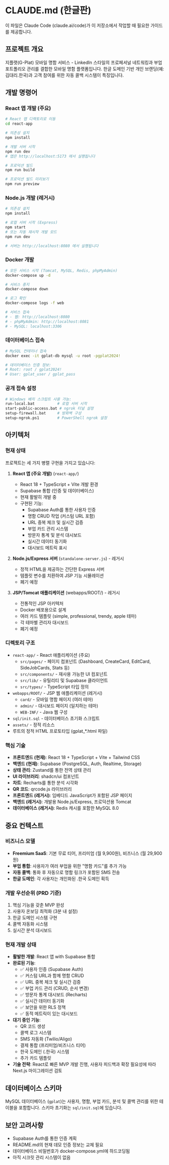# CLAUDE.md (한글판)

이 파일은 Claude Code (claude.ai/code)가 이 저장소에서 작업할 때 필요한 가이드를 제공합니다.

## 프로젝트 개요

지플랫(G-Plat) 모바일 명함 서비스 - LinkedIn 스타일의 프로페셔널 네트워킹과 부업 포트폴리오 관리를 결합한 모바일 명함 플랫폼입니다. 한글 도메인 기반 개인 브랜딩(예: 김대리.한국)과 고객 참여를 위한 자동 콜백 시스템이 특징입니다.

## 개발 명령어

### React 앱 개발 (주요)
```bash
# React 앱 디렉토리로 이동
cd react-app

# 의존성 설치
npm install

# 개발 서버 시작
npm run dev
# 앱은 http://localhost:5173 에서 실행됩니다

# 프로덕션 빌드
npm run build

# 프로덕션 빌드 미리보기
npm run preview
```

### Node.js 개발 (레거시)
```bash
# 의존성 설치
npm install

# 로컬 서버 시작 (Express)
npm start
# 또는 자동 재시작 개발 모드
npm run dev

# 서버는 http://localhost:8080 에서 실행됩니다
```

### Docker 개발
```bash
# 모든 서비스 시작 (Tomcat, MySQL, Redis, phpMyAdmin)
docker-compose up -d

# 서비스 중지
docker-compose down

# 로그 확인
docker-compose logs -f web

# 서비스 접속
# - 웹: http://localhost:8080
# - phpMyAdmin: http://localhost:8081
# - MySQL: localhost:3306
```

### 데이터베이스 접속
```bash
# MySQL 컨테이너 접속
docker exec -it gplat-db mysql -u root -pgplat2024!

# 데이터베이스 인증 정보:
# Root: root / gplat2024!
# User: gplat_user / gplat_pass
```

### 공개 접속 설정
```bash
# Windows 배치 스크립트 사용 가능:
run-local.bat          # 로컬 서버 시작
start-public-access.bat # ngrok 터널 설정
setup-firewall.bat     # 방화벽 구성
setup-ngrok.ps1        # PowerShell ngrok 설정
```

## 아키텍처

### 현재 상태
프로젝트는 세 가지 병렬 구현을 가지고 있습니다:

1. **React 앱 (주요 개발)** (`react-app/`)
   - React 18 + TypeScript + Vite 개발 환경
   - Supabase 통합 (인증 및 데이터베이스)
   - 현재 활발히 개발 중
   - 구현된 기능:
     - Supabase Auth를 통한 사용자 인증
     - 명함 CRUD 작업 (커스텀 URL 포함)
     - URL 중복 체크 및 실시간 검증
     - 부업 카드 관리 시스템
     - 방문자 통계 및 분석 대시보드
     - 실시간 데이터 동기화
     - 대시보드 메트릭 표시

2. **Node.js/Express 서버** (`standalone-server.js`) - 레거시
   - 정적 HTML을 제공하는 간단한 Express 서버
   - 템플릿 변수를 치환하여 JSP 기능 시뮬레이션
   - 폐기 예정

3. **JSP/Tomcat 애플리케이션** (webapps/ROOT/) - 레거시
   - 전통적인 JSP 아키텍처
   - Docker 배포용으로 설계
   - 여러 카드 템플릿 (simple, professional, trendy, apple 테마)
   - 각 테마별 관리자 대시보드
   - 폐기 예정

### 디렉토리 구조
- `react-app/` - React 애플리케이션 (주요)
  - `src/pages/` - 페이지 컴포넌트 (Dashboard, CreateCard, EditCard, SideJobCards, Stats 등)
  - `src/components/` - 재사용 가능한 UI 컴포넌트
  - `src/lib/` - 유틸리티 및 Supabase 클라이언트
  - `src/types/` - TypeScript 타입 정의
- `webapps/ROOT/` - JSP 웹 애플리케이션 (레거시)
  - `card/` - 모바일 명함 페이지 (여러 테마)
  - `admin/` - 대시보드 페이지 (일치하는 테마)
  - `WEB-INF/` - Java 웹 구성
- `sql/init.sql` - 데이터베이스 초기화 스크립트
- `assets/` - 정적 리소스
- 루트의 정적 HTML 프로토타입 (gplat_*.html 파일)

### 핵심 기술
- **프론트엔드 (현재)**: React 18 + TypeScript + Vite + Tailwind CSS
- **백엔드 (현재)**: Supabase (PostgreSQL, Auth, Realtime, Storage)
- **상태 관리**: Zustand를 통한 전역 상태 관리
- **UI 라이브러리**: shadcn/ui 컴포넌트
- **차트**: Recharts를 통한 분석 시각화
- **QR 코드**: qrcode.js 라이브러리
- **프론트엔드 (레거시)**: 임베디드 JavaScript가 포함된 JSP 페이지
- **백엔드 (레거시)**: 개발용 Node.js/Express, 프로덕션용 Tomcat
- **데이터베이스 (레거시)**: Redis 캐시를 포함한 MySQL 8.0

## 중요 컨텍스트

### 비즈니스 모델
- **Freemium SaaS**: 기본 무료 티어, 프리미엄 (월 9,900원), 비즈니스 (월 29,900원)
- **부업 통합**: 사용자가 여러 부업을 위한 "명함 카드"를 추가 가능
- **자동 콜백**: 통화 후 자동으로 명함 링크가 포함된 SMS 전송
- **한글 도메인**: 각 사용자는 개인화된 .한국 도메인 획득

### 개발 우선순위 (PRD 기준)
1. 핵심 기능을 갖춘 MVP 완성
2. 사용자 온보딩 최적화 (3분 내 설정)
3. 한글 도메인 시스템 구현
4. 콜백 자동화 시스템
5. 실시간 분석 대시보드

### 현재 개발 상태
- **활발한 개발**: React 앱 with Supabase 통합
- **완료된 기능**:
  - ✅ 사용자 인증 (Supabase Auth)
  - ✅ 커스텀 URL과 함께 명함 CRUD
  - ✅ URL 중복 체크 및 실시간 검증
  - ✅ 부업 카드 관리 (CRUD, 순서 변경)
  - ✅ 방문자 통계 대시보드 (Recharts)
  - ✅ 실시간 데이터 동기화
  - ✅ 보안을 위한 RLS 정책
  - ✅ 동적 메트릭이 있는 대시보드
- **대기 중인 기능**:
  - QR 코드 생성
  - 콜백 로그 시스템
  - SMS 자동화 (Twilio/Aligo)
  - 결제 통합 (프리미엄/비즈니스 티어)
  - 한국 도메인 (.한국) 시스템
  - 추가 카드 템플릿
- **기술 전략**: React로 빠른 MVP 개발 진행, 사용자 피드백과 확장 필요성에 따라 Next.js 마이그레이션 검토

## 데이터베이스 스키마
MySQL 데이터베이스 (`gplat`)는 사용자, 명함, 부업 카드, 분석 및 콜백 관리를 위한 테이블을 포함합니다. 스키마 초기화는 `sql/init.sql`에 있습니다.

## 보안 고려사항
- Supabase Auth를 통한 인증 계획
- README.md의 현재 데모 인증 정보는 교체 필요
- 데이터베이스 비밀번호가 docker-compose.yml에 하드코딩됨
- 아직 시크릿 관리 시스템이 없음